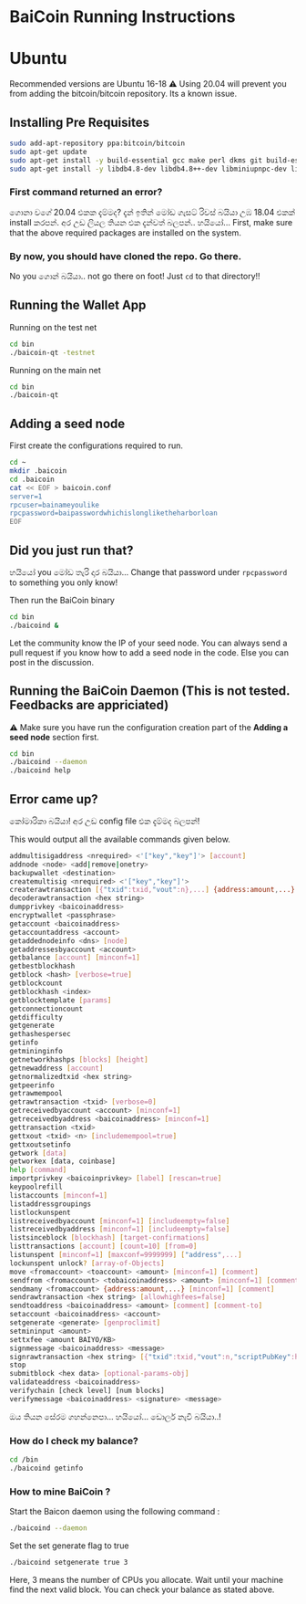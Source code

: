 BaiCoin Running Instructions
===============================

Ubuntu
===================
Recommended versions are Ubuntu 16-18
:warning: Using 20.04 will prevent you from adding the bitcoin/bitcoin repository. Its a known issue.



Installing Pre Requisites
-------------------------
```sh
sudo add-apt-repository ppa:bitcoin/bitcoin
sudo apt-get update
sudo apt-get install -y build-essential gcc make perl dkms git build-essential libtool autotools-dev automake pkg-config libssl-dev libevent-dev bsdmainutils libboost-system-dev libboost-filesystem-dev libboost-chrono-dev libboost-program-options-dev libboost-test-dev libboost-thread-dev libboost-all-dev software-properties-common
sudo apt-get install -y libdb4.8-dev libdb4.8++-dev libminiupnpc-dev libzmq3-dev libqt5gui5 libqt5core5a libqt5dbus5 qttools5-dev qttools5-dev-tools libprotobuf-dev protobuf-compiler  libqt4-dev libprotobuf-dev protobuf-compiler openssl1.0 libssl1.0-dev
```

### First command returned an error?
ගොනා වගේ 20.04 එකක දැම්මද? දැන් ඉතින් මෝඩ ගැසට් රිවස් බයියා උඹ 18.04 එකක් install කරපන්. අර උඩ ලියල තියන එක දැන්වත් බලපන්.. හයියෝ... 
First, make sure that the above required packages are installed on the system. 

### By now, you should have cloned the repo. Go there. 
No you ගොන් බයියා.. not go there on foot! Just ```cd``` to that directory!!


Running the Wallet App
----------------------

Running on the test net
```sh
cd bin
./baicoin-qt -testnet
```

Running on the main net
```sh
cd bin
./baicoin-qt
```


Adding a seed node
------------------
First create the configurations required to run.
```sh
cd ~
mkdir .baicoin
cd .baicoin
cat << EOF > baicoin.conf
server=1
rpcuser=bainameyoulike
rpcpassword=baipasswordwhichislongliketheharborloan
EOF
```
## Did you just run that? 
හයියෝ you මෝඩ තැරි දාර බයියා... Change that password under ```rpcpassword``` to something you only know!


Then run the BaiCoin binary 

```sh
cd bin
./baicoind &
```
Let the community know the IP of your seed node. You can always send a pull request if you know how to add a seed node in the code. Else you can post in the discussion. 


Running the BaiCoin Daemon (This is not tested. Feedbacks are appriciated)
--------------------------------------------------------------------------
:warning: Make sure you have run the configuration creation part of the **Adding a seed node** section first.
```sh
cd bin
./baicoind --daemon
./baicoind help
```
## Error came up? 
කෝමාරිකා බයියා! අර උඩ config file එක දැම්මද බලපන්! 

This would output all the available commands given below.

```sh
addmultisigaddress <nrequired> <'["key","key"]'> [account]
addnode <node> <add|remove|onetry>
backupwallet <destination>
createmultisig <nrequired> <'["key","key"]'>
createrawtransaction [{"txid":txid,"vout":n},...] {address:amount,...}
decoderawtransaction <hex string>
dumpprivkey <baicoinaddress>
encryptwallet <passphrase>
getaccount <baicoinaddress>
getaccountaddress <account>
getaddednodeinfo <dns> [node]
getaddressesbyaccount <account>
getbalance [account] [minconf=1]
getbestblockhash
getblock <hash> [verbose=true]
getblockcount
getblockhash <index>
getblocktemplate [params]
getconnectioncount
getdifficulty
getgenerate
gethashespersec
getinfo
getmininginfo
getnetworkhashps [blocks] [height]
getnewaddress [account]
getnormalizedtxid <hex string>
getpeerinfo
getrawmempool
getrawtransaction <txid> [verbose=0]
getreceivedbyaccount <account> [minconf=1]
getreceivedbyaddress <baicoinaddress> [minconf=1]
gettransaction <txid>
gettxout <txid> <n> [includemempool=true]
gettxoutsetinfo
getwork [data]
getworkex [data, coinbase]
help [command]
importprivkey <baicoinprivkey> [label] [rescan=true]
keypoolrefill
listaccounts [minconf=1]
listaddressgroupings
listlockunspent
listreceivedbyaccount [minconf=1] [includeempty=false]
listreceivedbyaddress [minconf=1] [includeempty=false]
listsinceblock [blockhash] [target-confirmations]
listtransactions [account] [count=10] [from=0]
listunspent [minconf=1] [maxconf=9999999] ["address",...]
lockunspent unlock? [array-of-Objects]
move <fromaccount> <toaccount> <amount> [minconf=1] [comment]
sendfrom <fromaccount> <tobaicoinaddress> <amount> [minconf=1] [comment] [comment-to]
sendmany <fromaccount> {address:amount,...} [minconf=1] [comment]
sendrawtransaction <hex string> [allowhighfees=false]
sendtoaddress <baicoinaddress> <amount> [comment] [comment-to]
setaccount <baicoinaddress> <account>
setgenerate <generate> [genproclimit]
setmininput <amount>
settxfee <amount BAIYO/KB>
signmessage <baicoinaddress> <message>
signrawtransaction <hex string> [{"txid":txid,"vout":n,"scriptPubKey":hex,"redeemScript":hex},...] [<privatekey1>,...] [sighashtype="ALL"]
stop
submitblock <hex data> [optional-params-obj]
validateaddress <baicoinaddress>
verifychain [check level] [num blocks]
verifymessage <baicoinaddress> <signature> <message>
```

ඔය තියන සේරම ගහන්නෙපා... හයියෝ... ඩොලර් නැවි බයියා..! 

### How do I check my balance?
```sh
cd /bin
./baicoind getinfo
```

### How to mine BaiCoin ?

Start the Baicon daemon using the following command :
```sh
./baicoind --daemon
```
Set the set generate flag to true
```sh
./baicoind setgenerate true 3
```

Here, 3 means the number of CPUs you allocate. Wait until your machine find the next valid block. You can check your balance as stated above. 
